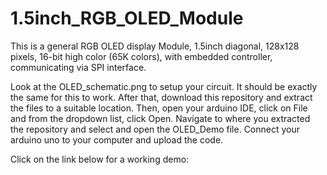 # 1.5inch_RGB_OLED_Module

This is a general RGB OLED display Module, 1.5inch diagonal, 128x128 pixels, 16-bit high color (65K colors), with embedded controller, communicating via SPI interface.

Look at the OLED_schematic.png to setup your circuit. It should be exactly the same for this to work. 
After that, download this repository and extract the files to a suitable location.
Then, open your arduino IDE, click on File and from the dropdown list, click Open.
Navigate to where you extracted the repository and select and open the OLED_Demo file.
Connect your arduino uno to your computer and upload the code. 

Click on the link below for a working demo: 


